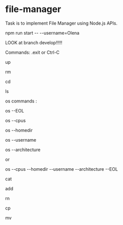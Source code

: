 # file-manager
 Task is to implement File Manager using Node.js APIs.
 
 npm run start -- --username=Olena

LOOK at branch develop!!!!!

Commands:
 .exit  or Ctrl-C

 up

 rm <file>

 cd <directory>

 ls <directory>

 os commands : 

 os --EOL

 os --cpus

 os --homedir

 os --username

 os --architecture

 or 

 os --cpus --homedir --username --architecture --EOL

 cat <file>

 add <file>

 rn <orig-file> <copy-file>

 cp <orig-file> <copy-file>

 mv <orig-file> <copy-file>
